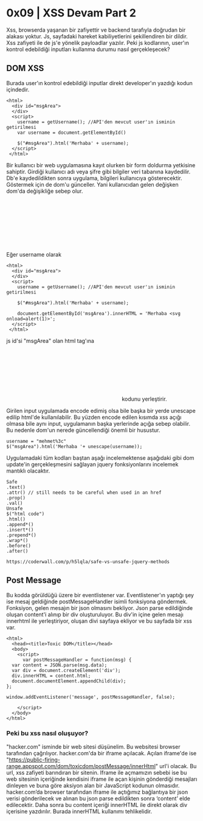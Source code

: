 # **0x09 | XSS Devam Part 2**

Xss, browserda yaşanan bir zafiyettir ve backend tarafıyla doğrudan bir alakası yoktur. Js, sayfadaki hareket kabiliyetlerini şekillendiren bir dildir. Xss zafiyeti 
ile de js'e yönelik payloadlar yazılır. Peki js kodlarının, user'ın kontrol edebildiği inputları kullanma durumu nasıl gerçekleşecek?

## **DOM XSS**

Burada user'ın kontrol edebildiği inputlar direkt developer'ın yazdığı kodun içindedir.

```
<html>
  <div id="msgArea">
  </div>
  <script>
    username = getUsername(); //API'den mevcut user'ın isminin getirilmesi
    var username = document.getElementById()

    $("#msgArea").html('Merhaba' + username);
  </script>
 </html>
```

Bir kullanıcı bir web uygulamasına kayıt olurken bir form doldurma yetkisine sahiptir. Girdiği kullanıcı adı veya şifre gibi bilgiler veri tabanına kaydedilir. Db'e kaydedildikten sonra uygulama, bilgileri kullanıcıya gösterecektir. Göstermek için de dom'u günceller. Yani kullanıcıdan gelen değişken dom'da değişikliğe sebep olur. 

Eğer username olarak <svg onload=alert(1)> yazarsak

```
<html>
  <div id="msgArea">
  </div>
  <script>
    username = getUsername(); //API'den mevcut user'ın isminin getirilmesi

    $("#msgArea").html('Merhaba' + username);

    document.getElementById('msgArea').innerHTML = 'Merhaba <svg onload=alert(1)>';
  </script>
 </html>
```

js id'si "msgArea" olan html tag'ına *<svg onload=alert(1)>* kodunu yerleştirir.

Girilen input uygulamada encode edimiş olsa bile başka bir yerde unescape edilip html'de kullanılabilir. Bu yüzden encode edilen kısımda xss açığı olmasa bile aynı input, uygulamanın başka yerlerinde açığa sebep olabilir. Bu nedenle dom'un nerede güncellendiği önemli bir husustur. 

```
username = "mehmet%3c"
$("msgArea").html('Merhaba '+ unescape(username));
```

Uygulamadaki tüm kodları baştan aşağı incelemektense aşağıdaki gibi dom update'in gerçekleşmesini sağlayan jquery fonksiyonlarını incelemek mantıklı olacaktır.

```
Safe
.text()
.attr() // still needs to be careful when used in an href
.prop()
.val()
Unsafe
$("html code")
.html()
.append*()
.insert*()
.prepend*()
.wrap*()
.before()
.after()

https://coderwall.com/p/h5lqla/safe-vs-unsafe-jquery-methods
```

## **Post Message**

Bu kodda görüldüğü üzere bir eventlistener var. Eventlistener'ın yaptığı şey ise mesaj geldiğinde postMessageHandler isimli fonksiyona göndermek. Fonksiyon, gelen mesajın bir json olmasını bekliyor. Json parse edildiğinde oluşan content'i alınıp bir div oluşturuluyor. Bu div'in içine gelen mesajı innerhtml ile yerleştiriyor, oluşan divi sayfaya ekliyor ve bu sayfada bir xss var. 

```
<html>
  <head><title>Toxic DOM</title></head>
  <body>
    <script>
      var postMessageHandler = function(msg) {
  var content = JSON.parse(msg.data);
  var div = document.createElement('div');
  div.innerHTML = content.html;
  document.documentElement.appendChild(div);
};

window.addEventListener('message', postMessageHandler, false);

    </script>
  </body>
</html>
```

### **Peki bu xss nasıl oluşuyor?**

"hacker.com" isminde bir web sitesi düşünelim. Bu websitesi browser tarafından çağrılıyor. hacker.com'da bir iframe açılacak. Açılan iframe'de ise "https://public-firing-range.appspot.com/dom/toxicdom/postMessage/innerHtml" url'i olacak. Bu url, xss zafiyeti barındıran bir sitenin. Iframe ile açmamızın sebebi ise bu web sitesinin içeriğinde kendisini iframe ile açan kişinin gönderdiği mesajları dinleyen ve buna göre aksiyon alan bir JavaScript kodunun olmasıdır. hacker.com’da browser tarafından iframe ile açtığımız bağlantıya bir json verisi gönderilecek ve alınan bu json parse edildikten sonra ‘content’ elde edilecektir. Daha sonra bu content içeriği innerHTML ile direkt olarak div içerisine yazdırılır. Burada innerHTML kullanımı tehlikelidir.


